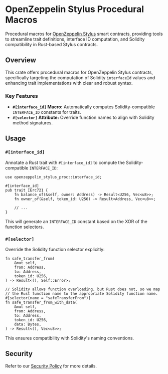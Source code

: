 # OpenZeppelin Stylus Procedural Macros

Procedural macros for [OpenZeppelin Stylus](../contracts) smart contracts, providing tools to streamline trait definitions, interface ID computation, and Solidity compatibility in Rust-based Stylus contracts.

## Overview

This crate offers procedural macros for OpenZeppelin Stylus contracts, specifically targeting the computation of Solidity `interfaceId` values and enhancing trait implementations with clear and robust syntax.

### Key Features

- **`#[interface_id]` Macro:** Automatically computes Solidity-compatible `INTERFACE_ID` constants for traits.
- **`#[selector]` Attribute:** Override function names to align with Solidity method signatures.

## Usage

### `#[interface_id]`

Annotate a Rust trait with `#[interface_id]` to compute the Solidity-compatible `INTERFACE_ID`:

```rust,ignore
use openzeppelin_stylus_proc::interface_id;

#[interface_id]
pub trait IErc721 {
    fn balance_of(&self, owner: Address) -> Result<U256, Vec<u8>>;
    fn owner_of(&self, token_id: U256) -> Result<Address, Vec<u8>>;

    // ...
}
```

This will generate an `INTERFACE_ID` constant based on the XOR of the function selectors.

### `#[selector]`

Override the Solidity function selector explicitly:

```rust,ignore
fn safe_transfer_from(
    &mut self,
    from: Address,
    to: Address,
    token_id: U256,
) -> Result<(), Self::Error>;

// Solidity allows function overloading, but Rust does not, so we map
// the Rust function name to the appropriate Solidity function name.
#[selector(name = "safeTransferFrom")]
fn safe_transfer_from_with_data(
    &mut self,
    from: Address,
    to: Address,
    token_id: U256,
    data: Bytes,
) -> Result<(), Vec<u8>>;
```

This ensures compatibility with Solidity's naming conventions.

## Security

Refer to our [Security Policy](../SECURITY.md) for more details.
